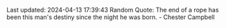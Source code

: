 Last updated: 2024-04-13 17:39:43
Random Quote: The end of a rope has been this man's destiny since the night he was born. - Chester Campbell
